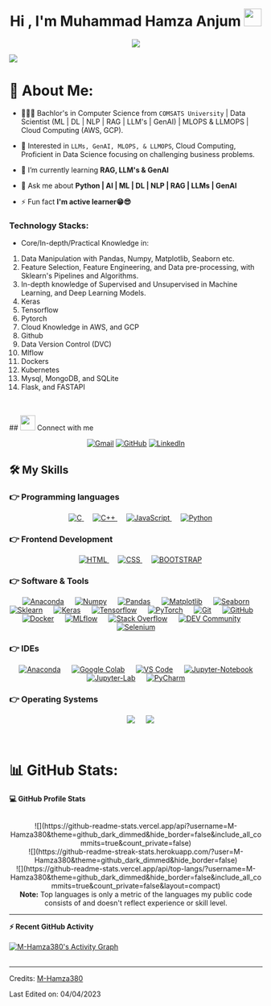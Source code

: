<h1 align="center">Hi , I'm Muhammad Hamza Anjum <img src="https://media.giphy.com/media/hvRJCLFzcasrR4ia7z/giphy.gif" width="35"></h1>
<p align="center">
  <a href="https://github.com/M-Hamza380"><img src="https://readme-typing-svg.herokuapp.com?lines=Machine+Learning+Engineer;Aspiring%20Data%20Scientist%20(ML,%20DL,%20NLP);Cloud+Computing;AIOPS;Always%20learning%20new%20things&center=true&width=500&height=50"></a>
</p>

[![](https://visitcount.itsvg.in/api?id=M-Hamza380&icon=10&color=0)](https://visitcount.itsvg.in)

# 💫 About Me:
- 👨🏻‍🎓 Bachlor's in Computer Science from `COMSATS University` | Data Scientist (ML | DL | NLP | RAG | LLM's | GenAI) | MLOPS & LLMOPS | Cloud Computing (AWS, GCP).

- 🧐 Interested in `LLMs, GenAI, MLOPS, & LLMOPS`, Cloud Computing, Proficient in Data Science focusing on challenging business problems.

- 🌱 I’m currently learning **RAG, LLM's & GenAI**

- 💬 Ask me about **Python | AI | ML | DL | NLP | RAG | LLMs | GenAI**

- ⚡ Fun fact **I'm active learner😁😎**

### Technology Stacks:

- Core/In-depth/Practical Knowledge in:

1) Data Manipulation with Pandas, Numpy, Matplotlib, Seaborn etc.
2) Feature Selection, Feature Engineering, and Data pre-processing, with Sklearn's Pipelines and Algorithms.
3) In-depth knowledge of Supervised and Unsupervised in Machine Learning, and Deep Learning Models.
4) Keras
5) Tensorflow 
6) Pytorch
7) Cloud Knowledge in AWS, and GCP
8) Github 
9) Data Version Control (DVC)
10) Mlflow
11) Dockers
12) Kubernetes
13) Mysql, MongoDB, and SQLite
14) Flask, and FASTAPI

<br>

<br>
## <img src="https://media.giphy.com/media/iY8CRBdQXODJSCERIr/giphy.gif" width="30px"> Connect with me
<p align="center">
	<a href="mailto:hamza.anjum380@gmail.com"><img img src="https://img.shields.io/badge/gmail-%23EA4335.svg?style=plastic&logo=gmail&logoColor=white" alt="Gmail"/></a>
	<a href="https://github.com/M-Hamza380"><img src="https://img.shields.io/badge/github-%23181717.svg?style=plastic&logo=github&logoColor=white" alt="GitHub"/></a>
	<a href="https://www.linkedin.com/in/m-hamza380/"><img src="https://img.shields.io/badge/linkedin-%230A66C2.svg?style=plastic&logo=linkedin&logoColor=white" alt="LinkedIn"/></a>
</p>

## 🛠️ My Skills

### 👉 Programming languages

<p align="center"> 
  &emsp; 
  <a href="https://www.cprogramming.com/" target="_blank"> 
    <img alt="C" src="[https://img.shields.io/badge/C%20-%232370ED.svg?style=plastic&logo=c&logoColor=white](https://img.shields.io/badge/c-%2300599C.svg?style=for-the-badge&logo=c&logoColor=white)">
  </a> 
  &emsp;
  <a href="https://www.w3schools.com/cpp/" target="_blank"> 
    <img alt="C++" src="[https://img.shields.io/badge/C++%20-%2300599C.svg?style=plastic&logo=c%2B%2B&logoColor=white](https://img.shields.io/badge/c++-%2300599C.svg?style=for-the-badge&logo=c%2B%2B&logoColor=white)">
  </a> 
  &emsp;
  <a href="https://developer.mozilla.org/en-US/docs/Web/JavaScript" target="_blank"> 
     <img alt="JavaScript" src="[https://img.shields.io/badge/JavaScript%20-%23F7DF1E.svg?style=plastic&logo=javascript&logoColor=black](https://img.shields.io/badge/javascript-%23323330.svg?style=for-the-badge&logo=javascript&logoColor=%23F7DF1E)">
   </a>
  &emsp;
   <a href="https://www.python.org" target="_blank">
    <img alt="Python" src="[https://img.shields.io/badge/Python%20-%2314354C.svg?style=plastic&logo=python&logoColor=white](https://img.shields.io/badge/python-3670A0?style=for-the-badge&logo=python&logoColor=ffdd54)">
  </a>
</p>

### 👉 Frontend Development
<p align="center"> 
  &emsp; 
  <a href="https://www.w3.org/html/" target="_blank"> 
   <img alt="HTML" src="[https://img.shields.io/badge/HTML5%20-%23E34F26.svg?style=plastic&logo=html5&logoColor=white](https://img.shields.io/badge/html5-%23E34F26.svg?style=for-the-badge&logo=html5&logoColor=white)">
  </a>   
  &emsp;
  <a href="https://www.w3schools.com/css/" target="_blank">
    <img alt="CSS" src="https://img.shields.io/badge/CSS%20-%231572B6.svg?style=plastic&logo=css3&logoColor=white">
  </a> 
  &emsp;
  <a href="https://www.w3schools.com/css/" target="_blank">
    <img alt="BOOTSTRAP" src="[https://img.shields.io/badge/BOOTSTRAP%20-%231572B6.svg?style=plastic&logo=css3&logoColor=white](https://img.shields.io/badge/bootstrap-%238511FA.svg?style=for-the-badge&logo=bootstrap&logoColor=white)">
  </a>
</p>

 ### 👉 Software & Tools
 
<p align="center">
  &emsp;
    <a href="#"><img alt="Anaconda" src="https://img.shields.io/badge/Anaconda%20-%2343B02A.svg?style=plastic&logo=Anaconda&logoColor=white"></a>
  &emsp;
    <a href="#"><img alt="Numpy" src="https://img.shields.io/badge/Numpy%20-%2334A853.svg?style=plastic&logo=Numpy&logoColor=white"></a>
  &emsp;
    <a href="#"><img alt="Pandas" src="https://img.shields.io/badge/Pandas%20-%2343B02A.svg?style=plastic&logo=Pandas&logoColor=white"></a>
  &emsp;
    <a href="#"><img alt="Matplotlib" src="https://img.shields.io/badge/Matplotlib%20-%2343B02A.svg?style=plastic&logo=Matplotlib&logoColor=white"></a>
  &emsp;
    <a href="#"><img alt="Seaborn" src="https://img.shields.io/badge/Seaborn%20-%2343B02A.svg?style=plastic&logo=Seaborn&logoColor=white"></a>
  &emsp;
    <a href="#"><img alt="Sklearn" src="https://img.shields.io/badge/Sklearn%20-%23000000.svg?style=plastic&logo=Sklearn&logoColor=white"></a>
  &emsp;
    <a href="#"><img alt="Keras" src="https://img.shields.io/badge/Keras%20-%23F05033.svg?style=plastic&logo=Keras&logoColor=white"></a>
  &emsp;
    <a href="#"><img alt="Tensorflow" src="https://img.shields.io/badge/Tensorflow%20-%23F05033.svg?style=plastic&logo=Tensorflow&logoColor=white"></a>
  &emsp;
    <a href="#"><img alt="PyTorch" src="https://img.shields.io/badge/PyTorch%20-%FE7A16.svg?style=plastic&logo=PyTorch&logoColor=white"></a>
  &emsp;
    <a href="#"><img alt="Git" src="https://img.shields.io/badge/Git%20-%23F05033.svg?style=plastic&logo=git&logoColor=white"></a>
  &emsp;
    <a href="#"><img alt="GitHub" src="https://img.shields.io/badge/github-%23181717.svg?style=plastic&logo=github&logoColor=white"></a>
  &emsp;
    <a href="#"><img alt="Docker" src="https://img.shields.io/badge/Docker%20-%2334A853.svg?style=plastic&logo=Docker&logoColor=white"></a>
  &emsp;
    <a href="#"><img alt="MLflow" src="[https://img.shields.io/badge/Docker%20-%2334A853.svg?style=plastic&logo=Docker&logoColor=white](https://img.shields.io/badge/mlflow-%23d9ead3.svg?style=for-the-badge&logo=numpy&logoColor=blue)"></a>
  &emsp;
    <a href="#"><img alt="Stack Overflow" src="https://img.shields.io/badge/-Stack%20Overflow-FE7A16?style=plastic&logo=stack-overflow&logoColor=white"></a>
  &emsp;
    <a href="#"><img alt="DEV Community" src="https://img.shields.io/badge/https%3A%2F%2Fdev.to%2F"></a>
  &emsp;
    <a href="#"><img alt="Selenium" src="https://img.shields.io/badge/selenium-%2343B02A.svg?&style=plastic&logo=selenium&logoColor=white"></a>
</p>

 ### 👉 IDEs
 
<p align="center">
  &emsp;
    <a href="#"><img alt="Anaconda" src="https://img.shields.io/badge/Anaconda%20-%2343B02A.svg?style=plastic&logo=Anaconda&logoColor=white"></a>
  &emsp;
    <a href="#"><img alt="Google Colab" src="https://img.shields.io/endpoint?url=https%3A%2F%2Fimg.shields.io%2Fbadge%2Fhttps%253A%252F%252Fcolab.google%252F"></a>
  &emsp;
    <a href="#"><img alt="VS Code" src="https://img.shields.io/badge/Visual%20Studio%20Code-0078d7.svg?style=plastic&logo=visual-studio-code&logoColor=white"></a>
  &emsp;
    <a href="#"><img alt="Jupyter-Notebook" src="https://img.shields.io/badge/Jupyter-Notebook-%23000000.svg?style=plastic&logo=Jupyter-Notebook&logoColor=white" /></a>
  &emsp;
    <a href="#"><img alt="Jupyter-Lab" src="https://img.shields.io/badge/Jupyter-Lab-%2366595C.svg?&style=plastic&logo=Jupyter-Lab&logoColor=white" /></a>
  &emsp;
    <a href="#"><img alt="PyCharm" src="https://img.shields.io/badge/PyCharm%20ide-%232C2255.svg?&style=plastic&logo=PyCharm%20ide&logoColor=white" /></a>
</p>

 ### 👉 Operating Systems
 
<p align="center">
  &emsp;
    <a href="#"><img src="https://img.shields.io/badge/Linux-FCC624?style=plastic&logo=linux&logoColor=black"></a>
  &emsp;
    <a href="#"><img src="https://img.shields.io/badge/Windows-0078D6?style=plastic&logo=windows&logoColor=white"></a>

</p>

<br/>

# 📊 GitHub Stats:



  <summary><b>💻 GitHub Profile Stats</b></summary>
  <br/>
  <p align="center">
	![](https://github-readme-stats.vercel.app/api?username=M-Hamza380&theme=github_dark_dimmed&hide_border=false&include_all_commits=true&count_private=false)<br/>
	![](https://github-readme-streak-stats.herokuapp.com/?user=M-Hamza380&theme=github_dark_dimmed&hide_border=false)<br/>
	![](https://github-readme-stats.vercel.app/api/top-langs/?username=M-Hamza380&theme=github_dark_dimmed&hide_border=false&include_all_commits=true&count_private=false&layout=compact)
  <br/>
  <b>Note:</b> Top languages is only a metric of the languages my public code consists of and doesn't reflect experience or skill level.
  </p>

----

  <summary><b>⚡ Recent GitHub Activity</b></summary>
  <br/>
   <a href="https://github.com/M-Hamza380"><img alt="M-Hamza380's Activity Graph" src="https://activity-graph.herokuapp.com/graph?username=M-Hamza380&custom_title=M-Hamza380's%20Contribution%20Graph&theme=react-dark" /></a>
  <br/>


<br/>

-----
Credits: [M-Hamza380](https://github.com/M-Hamza380)

Last Edited on: 04/04/2023
